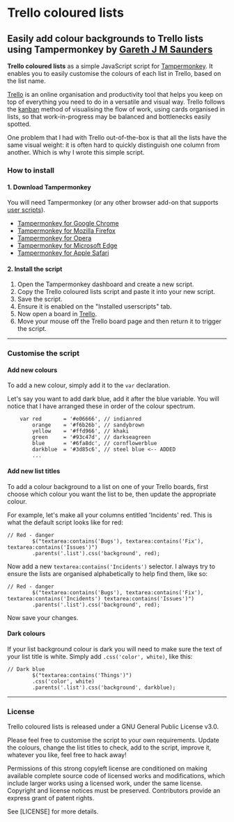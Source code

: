 # Trello coloured lists

## Easily add colour backgrounds to Trello lists using Tampermonkey by [Gareth J M Saunders](https://www.garethjmsaunders.co.uk/)


**Trello coloured lists** as a simple JavaScript script for [Tampermonkey](https://tampermonkey.net/). It enables you to easily customise the colours of each list in Trello, based on the list name.

[Trello](https://trello.com/) is an online organisation and productivity tool that helps you keep on top of everything you need to do in a versatile and visual way. Trello follows the [kanban](https://en.wikipedia.org/wiki/Kanban_(development)) method of visualising the flow of work, using cards organised in lists, so that work-in-progress may be balanced and bottlenecks easily spotted.

One problem that I had with Trello out-of-the-box is that all the lists have the same visual weight: it is often hard to quickly distinguish one column from another. Which is why I wrote this simple script.


### How to install

#### 1. Download Tampermonkey

You will need Tampermonkey (or any other browser add-on that supports [user scripts](https://tampermonkey.net/scripts.php)).

* [Tampermonkey for Google Chrome](https://chrome.google.com/webstore/detail/tampermonkey/dhdgffkkebhmkfjojejmpbldmpobfkfo?hl=en)
* [Tampermonkey for Mozilla Firefox](https://addons.mozilla.org/en-GB/firefox/addon/tampermonkey/)
* [Tampermonkey for Opera](https://addons.opera.com/en/extensions/details/tampermonkey-beta/)
* [Tampermonkey for Microsoft Edge](https://www.microsoft.com/store/apps/9NBLGGH5162S)
* [Tampermonkey for Apple Safari](https://safari.tampermonkey.net/tampermonkey.safariextz)


#### 2. Install the script

1. Open the Tampermonkey dashboard and create a new script.
2. Copy the Trello coloured lists script and paste it into your new script.
3. Save the script.
4. Ensure it is enabled on the "Installed userscripts" tab.
5. Now open a board in [Trello](https://trello.com/).
6. Move your mouse off the Trello board page and then return it to trigger the script.


---

### Customise the script


#### Add new colours

To add a new colour, simply add it to the `var` declaration.

Let's say you want to add dark blue, add it after the blue variable. You will notice that I have arranged these in order of the colour spectrum.

```
    var red       = '#e06666', // indianred
        orange    = '#f6b26b', // sandybrown
        yellow    = '#ffd966', // khaki
        green     = '#93c47d', // darkseagreen
        blue      = '#6fa8dc', // cornflowerblue
        darkblue  = '#3d85c6', // steel blue <-- ADDED
        ...
```


#### Add new list titles

To add a colour background to a list on one of your Trello boards, first choose which colour you want the list to be, then update the appropriate colour.

For example, let's make all your columns entitled 'Incidents' red. This is what the default script looks like for red:

```
// Red - danger
        $("textarea:contains('Bugs'), textarea:contains('Fix'), textarea:contains('Issues')")
        .parents('.list').css('background', red);
```

Now add a new `textarea:contains('Incidents')` selector. I always try to ensure the lists are organised alphabetically to help find them, like so:

```
// Red - danger
        $("textarea:contains('Bugs'), textarea:contains('Fix'), textarea:contains('Incidents') textarea:contains('Issues')")
        .parents('.list').css('background', red);
```

Now save your changes.

#### Dark colours

If your list background colour is dark you will need to make sure the text of your list title is white. Simply add `.css('color', white)`, like this:

```
// Dark blue
        $("textarea:contains('Things')")
        .css('color', white)
        .parents('.list').css('background', darkblue);
```


---

### License

Trello coloured lists is released under a GNU General Public License v3.0.

Please feel free to customise the script to your own requirements. Update the colours, change the list titles to check, add to the script, improve it, whatever you like, feel free to hack away!

Permissions of this strong copyleft license are conditioned on making available complete source code of licensed works and modifications, which include larger works using a licensed work, under the same license. Copyright and license notices must be preserved. Contributors provide an express grant of patent rights.

See [LICENSE] for more details.